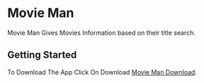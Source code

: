 # Movie Man

Movie Man Gives Movies Information based on their title search.

## Getting Started

To Download The App Click On Download
[Movie Man Download](https://flutter.io/).
